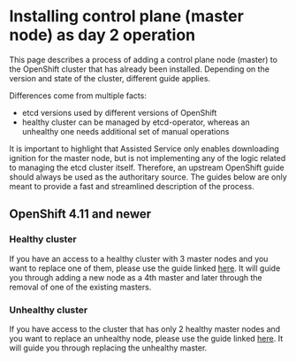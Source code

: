 # Installing control plane (master node) as day 2 operation

This page describes a process of adding a control plane node (master) to the OpenShift cluster that has already been installed. Depending on the version and state of the cluster, different guide applies.

Differences come from multiple facts:

- etcd versions used by different versions of OpenShift
- healthy cluster can be managed by etcd-operator, whereas an unhealthy one needs additional set of manual operations

It is important to highlight that Assisted Service only enables downloading ignition for the master node, but is not implementing any of the logic related to managing the etcd cluster itself. Therefore, an upstream OpenShift guide should always be used as the authoritary source. The guides below are only meant to provide a fast and streamlined description of the process.

## OpenShift 4.11 and newer

### Healthy cluster

If you have an access to a healthy cluster with 3 master nodes and you want to replace one of them, please use the guide linked [here](411-healthy.md). It will guide you through adding a new node as a 4th master and later through the removal of one of the existing masters.

### Unhealthy cluster

If you have access to the cluster that has only 2 healthy master nodes and you want to replace an unhealthy node, please use the guide linked [here](411-unhealthy.md). It will guide you through replacing the unhealthy master.
